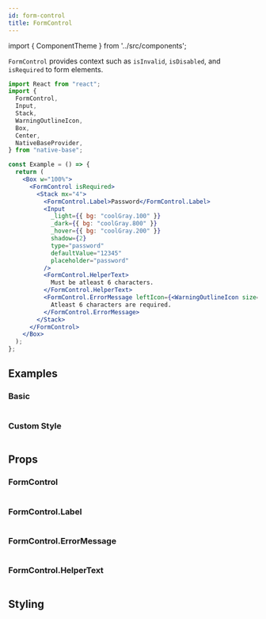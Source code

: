 ```yaml
---
id: form-control
title: FormControl
---
```


import { ComponentTheme } from '../src/components';

`FormControl` provides context such as `isInvalid`, `isDisabled`, and `isRequired` to form elements.

```jsx isShowcase gradient="3"
import React from "react";
import {
  FormControl,
  Input,
  Stack,
  WarningOutlineIcon,
  Box,
  Center,
  NativeBaseProvider,
} from "native-base";

const Example = () => {
  return (
    <Box w="100%">
      <FormControl isRequired>
        <Stack mx="4">
          <FormControl.Label>Password</FormControl.Label>
          <Input
            _light={{ bg: "coolGray.100" }}
            _dark={{ bg: "coolGray.800" }}
            _hover={{ bg: "coolGray.200" }}
            shadow={2}
            type="password"
            defaultValue="12345"
            placeholder="password"
          />
          <FormControl.HelperText>
            Must be atleast 6 characters.
          </FormControl.HelperText>
          <FormControl.ErrorMessage leftIcon={<WarningOutlineIcon size="xs" />}>
            Atleast 6 characters are required.
          </FormControl.ErrorMessage>
        </Stack>
      </FormControl>
    </Box>
  );
};
```

## Examples

### Basic

```ComponentSnackPlayer path=components,composites,FormControl,Usage.tsx

```

### Custom Style

```ComponentSnackPlayer path=components,composites,FormControl,CustomStyle.tsx

```

## Props

### FormControl

```ComponentPropTable path=composites,FormControl,FormControl.tsx

```

### FormControl.Label

```ComponentPropTable path=composites,FormControl,FormControlLabel.tsx

```

### FormControl.ErrorMessage

```ComponentPropTable path=composites,FormControl,FormControlErrorMessage.tsx

```

### FormControl.HelperText

```ComponentPropTable path=composites,FormControl,FormControlHelperText.tsx

```

## Styling

<ComponentTheme name="formControl" fileName="form-control" />

